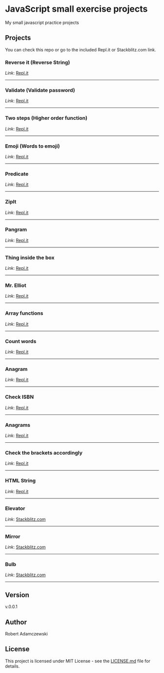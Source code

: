 # JavaScript small exercise projects

My small javascript practice projects

## Projects

You can check this repo or go to the included Repl.it or Stackblitz.com link.

### Reverse it (Reverse String)

_Link_: [Repl.it](https://repl.it/@radamczewski/odwroc-to)

---

### Validate (Validate password)

_Link_: [Repl.it](https://repl.it/@radamczewski/walidacja)

---

### Two steps (Higher order function)

_Link_: [Repl.it](https://repl.it/@radamczewski/w-dwoch-krokach)

---

### Emoji (Words to emoji)

_Link_: [Repl.it](https://repl.it/@radamczewski/emoji)

---

### Predicate

_Link_: [Repl.it](https://repl.it/@radamczewski/predykaty)

---

### ZipIt

_Link_: [Repl.it](https://repl.it/@radamczewski/przeplatanie)

---

### Pangram

_Link_: [Repl.it](https://repl.it/@radamczewski/pangram)

---

### Thing inside the box

_Link_: [Repl.it](https://repl.it/@radamczewski/Thing-inside-the-box)

---

### Mr. Elliot

_Link_: [Repl.it](https://repl.it/@radamczewski/Mr-Elliot)

---

### Array functions

_Link_: [Repl.it](https://repl.it/@radamczewski/Funkcje-tablicowe)

---

### Count words

_Link_: [Repl.it](https://repl.it/@radamczewski/Policz-slowa)

---

### Anagram

_Link_: [Repl.it](https://repl.it/@radamczewski/Anagram)

---

### Check ISBN

_Link_: [Repl.it](https://repl.it/@radamczewski/Weryfikacja-ISBN)

---

### Anagrams

_Link_: [Repl.it](https://repl.it/@radamczewski/Anagram)

---

### Check the brackets accordingly

_Link_: [Repl.it](https://repl.it/@radamczewski/Dopasuj-nawiasy)

---

### HTML String

_Link_: [Repl.it](https://repl.it/@radamczewski/HTML-String)

---

### Elevator

_Link_: [Stackblitz.com](https://stackblitz.com/edit/winda-grdtpw)

---

### Mirror

_Link_: [Stackblitz.com](https://stackblitz.com/edit/lustro-bv3wfr)

---

### Bulb

_Link_: [Stackblitz.com](https://stackblitz.com/edit/zarowka-fplsng)

---

## Version

v.0.0.1

## Author

Robert Adamczewski

## License

This project is licensed under MIT License - see the [LICENSE.md](./LICENSE.md) file for details.
